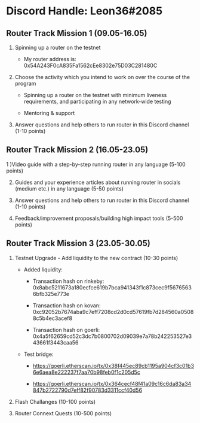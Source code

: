 # Discord Handle: Leon36#2085
## Router Track Mission 1 (09.05-16.05)

1) Spinning up a router on the testnet

    - My router address is: 0x54A243F0cA835Fa1562cEe8302e75D03C281480C



2) Choose the activity which you intend to work on over the course of the program

    - Spinning up a router on the testnet with minimum liveness requirements, and participating in any network-wide testing

    - Mentoring & support


3) Answer questions and help others to run router in this Discord channel (1-10 points)


## Router Track Mission 2 (16.05-23.05)

1 )Video guide with a step-by-step running router in any language (5-100 points)

2) Guides and your experience articles about running router in socials (medium etc.) in any language (5-50 points)

3) Answer questions and help others to run router in this Discord channel (1-10 points)

4) Feedback/improvement proposals/building high impact tools (5-500 points)

## Router Track Mission 3 (23.05-30.05)

1) Testnet Upgrade - Add liquidity to the new contract (10-30 points)

    - Added liquidity:

      - Transaction hash on rinkeby: 0x8abc5211673a180ecfce619b7bca941343f1c873cec9f56765636bfb325e773e

      - Transaction hash on kovan: 0xc92052b7674aba9c7eff7208cd2d0cd57619fb7d284560a05088c5b4ec3acef8

      - Transaction hash on goerli: 0x4a5f62659cd52c3dc7b0800702d09039e7a78b242253527e343661f3443caa56


    - Test bridge:

        - https://goerli.etherscan.io/tx/0x38f445ec89cb1195a904cf3c01b36e6aea8e222237f7aa70b98feb0f1c205d5c
        
        - https://goerli.etherscan.io/tx/0x364cecf48f41a09c16c6da83a34847b2722790d7eff82f90783d3311ccf40d56

   






2) Flash Challanges (10-100 points)

3) Router Connext Quests (10-500 points)
